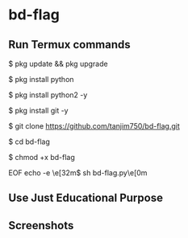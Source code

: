 # bd-flag

## Run Termux commands

 
$ pkg update && pkg upgrade


$ pkg install python


$ pkg install python2 -y




$ pkg install git -y


$ git clone https://github.com/tanjim750/bd-flag.git


$ cd bd-flag


$ chmod +x bd-flag

EOF
echo -e \e[32m$ sh bd-flag.py\e[0m



##  Use Just Educational Purpose


## Screenshots 


